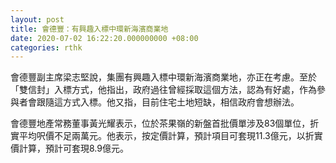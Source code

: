 ```yaml
---
layout: post
title: 會德豐：有興趣入標中環新海濱商業地
date: 2020-07-02 16:22:20.000000000 +08:00
categories: rthk
---
```


會德豐副主席梁志堅說，集團有興趣入標中環新海濱商業地，亦正在考慮。至於「雙信封」入標方式，他指出，政府過往曾經採取這個方法，認為有好處，作為參與者會跟隨這方式入標。他又指，目前住宅土地短缺，相信政府會想辦法。

會德豐地產常務董事黃光耀表示，位於茶果嶺的新盤首批價單涉及83個單位，折實平均呎價不足兩萬元。他表示，按定價計算，預計項目可套現11.3億元，以折實價計算，預計可套現8.9億元。
